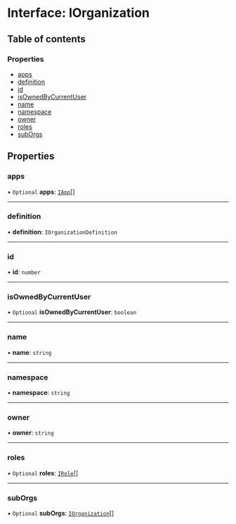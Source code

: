 # Interface: IOrganization

## Table of contents

### Properties

- [apps](IOrganization.md#apps)
- [definition](IOrganization.md#definition)
- [id](IOrganization.md#id)
- [isOwnedByCurrentUser](IOrganization.md#isownedbycurrentuser)
- [name](IOrganization.md#name)
- [namespace](IOrganization.md#namespace)
- [owner](IOrganization.md#owner)
- [roles](IOrganization.md#roles)
- [subOrgs](IOrganization.md#suborgs)

## Properties

### apps

• `Optional` **apps**: [`IApp`](IApp.md)[]

___

### definition

• **definition**: `IOrganizationDefinition`

___

### id

• **id**: `number`

___

### isOwnedByCurrentUser

• `Optional` **isOwnedByCurrentUser**: `boolean`

___

### name

• **name**: `string`

___

### namespace

• **namespace**: `string`

___

### owner

• **owner**: `string`

___

### roles

• `Optional` **roles**: [`IRole`](IRole.md)[]

___

### subOrgs

• `Optional` **subOrgs**: [`IOrganization`](IOrganization.md)[]
